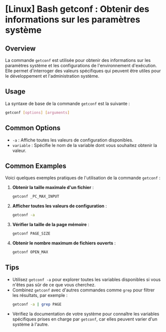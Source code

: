 # [Linux] Bash getconf : Obtenir des informations sur les paramètres système

## Overview
La commande `getconf` est utilisée pour obtenir des informations sur les paramètres système et les configurations de l'environnement d'exécution. Elle permet d'interroger des valeurs spécifiques qui peuvent être utiles pour le développement et l'administration système.

## Usage
La syntaxe de base de la commande `getconf` est la suivante :

```bash
getconf [options] [arguments]
```

## Common Options
- `-a` : Affiche toutes les valeurs de configuration disponibles.
- `variable` : Spécifie le nom de la variable dont vous souhaitez obtenir la valeur.

## Common Examples
Voici quelques exemples pratiques de l'utilisation de la commande `getconf` :

1. **Obtenir la taille maximale d'un fichier** :
   ```bash
   getconf _PC_MAX_INPUT
   ```

2. **Afficher toutes les valeurs de configuration** :
   ```bash
   getconf -a
   ```

3. **Vérifier la taille de la page mémoire** :
   ```bash
   getconf PAGE_SIZE
   ```

4. **Obtenir le nombre maximum de fichiers ouverts** :
   ```bash
   getconf OPEN_MAX
   ```

## Tips
- Utilisez `getconf -a` pour explorer toutes les variables disponibles si vous n'êtes pas sûr de ce que vous cherchez.
- Combinez `getconf` avec d'autres commandes comme `grep` pour filtrer les résultats, par exemple :
  ```bash
  getconf -a | grep PAGE
  ```
- Vérifiez la documentation de votre système pour connaître les variables spécifiques prises en charge par `getconf`, car elles peuvent varier d'un système à l'autre.